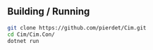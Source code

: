 ## Building / Running
```bash
git clone https://github.com/pierdet/Cim.git
cd Cim/Cim.Con/
dotnet run
```